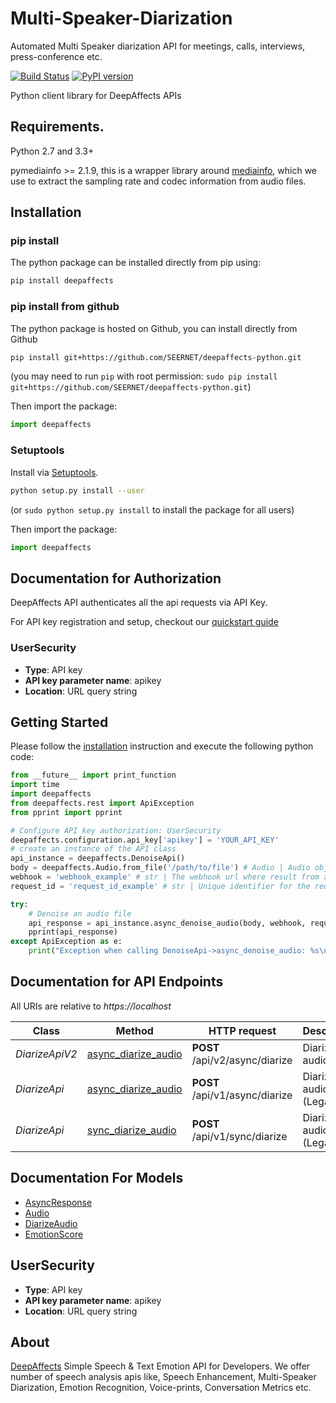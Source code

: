 # Multi-Speaker-Diarization
Automated Multi Speaker diarization API for meetings, calls, interviews, press-conference etc.

[![Build Status](https://travis-ci.org/SEERNET/deepaffects-python.svg?branch=master)](https://travis-ci.org/SEERNET/deepaffects-python)
[![PyPI version](https://badge.fury.io/py/deepaffects.svg)](https://badge.fury.io/py/deepaffects)

Python client library for DeepAffects APIs

## Requirements.

Python 2.7 and 3.3+

pymediainfo >= 2.1.9, this is a wrapper library around [mediainfo](https://mediaarea.net/en/MediaInfo), which we use to
extract the sampling rate and codec information from audio files.

## Installation

### pip install

The python package can be installed directly from pip using:

```bash
pip install deepaffects

```
### pip install from github

The python package is hosted on Github, you can install directly from Github

```sh
pip install git+https://github.com/SEERNET/deepaffects-python.git
```
(you may need to run `pip` with root permission: `sudo pip install git+https://github.com/SEERNET/deepaffects-python.git`)

Then import the package:
```python
import deepaffects 
```

### Setuptools

Install via [Setuptools](http://pypi.python.org/pypi/setuptools).

```sh
python setup.py install --user
```
(or `sudo python setup.py install` to install the package for all users)

Then import the package:
```python
import deepaffects
```

## Documentation for Authorization

DeepAffects API authenticates all the api requests via API Key.

For API key registration and setup, checkout our [quickstart guide](https://developers.deepaffects.com/docs/#quickstart-guide)

### UserSecurity

- **Type**: API key
- **API key parameter name**: apikey
- **Location**: URL query string


## Getting Started

Please follow the [installation](#installation) instruction and execute the following python code:


```python
from __future__ import print_function
import time
import deepaffects
from deepaffects.rest import ApiException
from pprint import pprint

# Configure API key authorization: UserSecurity
deepaffects.configuration.api_key['apikey'] = 'YOUR_API_KEY'
# create an instance of the API class
api_instance = deepaffects.DenoiseApi()
body = deepaffects.Audio.from_file('/path/to/file') # Audio | Audio object that needs to be denoised.
webhook = 'webhook_example' # str | The webhook url where result from async resource is posted
request_id = 'request_id_example' # str | Unique identifier for the request (optional)

try:
    # Denoise an audio file
    api_response = api_instance.async_denoise_audio(body, webhook, request_id=request_id)
    pprint(api_response)
except ApiException as e:
    print("Exception when calling DenoiseApi->async_denoise_audio: %s\n" % e)

```

## Documentation for API Endpoints

All URIs are relative to *https://localhost*

Class | Method | HTTP request | Description
----------------- | --------------------------------------- | ------------- | -------------
*DiarizeApiV2* | [async_diarize_audio](https://github.com/SEERNET/deepaffects-python/blob/master/docs/DiarizeApiV2.md#async_diarize_audio) | **POST** /api/v2/async/diarize | Diarize an audio file
*DiarizeApi* | [async_diarize_audio](https://github.com/SEERNET/deepaffects-python/blob/master/docs/DiarizeApi.md#async_diarize_audio) | **POST** /api/v1/async/diarize | Diarize an audio file (Legacy)
*DiarizeApi* | [sync_diarize_audio](https://github.com/SEERNET/deepaffects-python/blob/master/docs/DiarizeApi.md#sync_diarize_audio) | **POST** /api/v1/sync/diarize | Diarize an audio file (Legacy)


## Documentation For Models

 - [AsyncResponse](https://github.com/SEERNET/deepaffects-python/blob/master/docs/AsyncResponse.md)
 - [Audio](https://github.com/SEERNET/deepaffects-python/blob/master/docs/Audio.md)
 - [DiarizeAudio](https://github.com/SEERNET/deepaffects-python/blob/master/docs/DiarizeAudio.md)
 - [EmotionScore](https://github.com/SEERNET/deepaffects-python/blob/master/docs/EmotionScore.md)




## UserSecurity

- **Type**: API key
- **API key parameter name**: apikey
- **Location**: URL query string


## About
[DeepAffects](https://www.deepaffects.com/apis) Simple Speech & Text Emotion API for Developers. We offer number of speech analysis apis like, Speech Enhancement, Multi-Speaker Diarization, Emotion Recognition, Voice-prints, Conversation Metrics etc. 





